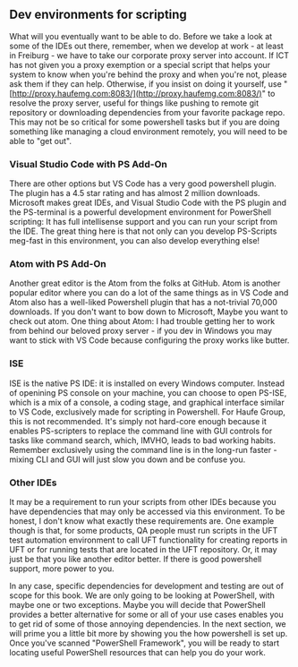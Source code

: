 ## Dev environments for scripting

What will you eventually want to be able to do. Before we take a look at some of the IDEs out there, remember, when we develop at work - at least in Freiburg - we have to take our corporate proxy server into account. If ICT has not given you a proxy exemption or a special script that helps your system to know when you're behind the proxy and when you're not, please ask them if they can help. Otherwise, if you insist on doing it yourself, use "[http://proxy.haufemg.com:8083/](http://proxy.haufemg.com:8083/)" to resolve the proxy server, useful for things like pushing to remote git repository or downloading dependencies from your favorite package repo. This may not be so critical for some powershell tasks but if you are doing something like managing a cloud environment remotely, you will need to be able to "get out".

### Visual Studio Code with PS Add-On

There are other options but VS Code has a very good powershell plugin. The plugin has a 4.5 star rating and has almost 2 million downloads. Microsoft makes great IDEs, and Visual Studio Code with the PS plugin and the  PS-terminal is a powerful development environment for PowerShell scripting: It has full intellisense support and you can run your script from the IDE. The great thing here is that not only can you develop PS-Scripts meg-fast in this environment, you can also develop everything else!

### Atom with PS Add-On

Another great editor is the Atom from the folks at GitHub. Atom is another popular editor where you can do a lot of the same things as in VS Code and Atom also has a well-liked Powershell plugin that has a not-trivial 70,000 downloads. If you don't want to bow down to Microsoft, Maybe you want to check out atom. One thing about Atom: I had trouble getting her to work from behind our beloved proxy server - if you dev in Windows you may want to stick with VS Code because configuring the proxy works like butter.

### ISE

ISE is the native PS IDE: it is installed on every Windows computer. Instead of openining PS console on your machine, you can choose to open PS-ISE, which is a mix of a console, a coding stage, and graphical interface similar to VS Code, exclusively made for scripting in Powershell. For Haufe Group, this is not recommended. It's simply not hard-core enough because it enables PS-scripters to replace the command line with GUI controls for tasks like command search, which, IMVHO, leads to bad working habits. Remember exclusively using the command line is in the long-run faster - mixing CLI and GUI will just slow you down and be confuse you.

### Other IDEs

It may be a requirement to run your scripts from other IDEs because you have dependencies that may only be accessed via this environment. To be honest, I don't know what exactly these requirements are. One example though is that, for some products, QA people must run scripts in the UFT test automation environment to call UFT functionality for creating reports in UFT or for running tests that are located in the UFT repository. Or, it may just be that you like another editor better. If there is good powershell support, more power to you.

In any case, specific dependencies for development and testing are out of scope for this book. We are only going to be looking at PowerShell, with maybe one or two exceptions. Maybe you will decide that PowerShell provides a better alternative for some or all of your use cases enables you to get rid of some of those annoying dependencies. In the next section, we will prime you a little bit more by showing you the how powershell is set up. Once you've scanned "PowerShell Framework", you will be ready to start locating useful PowerShell resources that can help you do your work.

